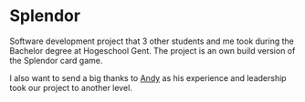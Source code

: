# Splendor

Software development project that 3 other students and me took during the Bachelor degree at Hogeschool Gent. The project is an own build version of the Splendor card game.

I also want to send a big thanks to [Andy](https://github.com/NDWauters) as his experience and leadership took our project to another level. 
